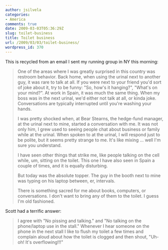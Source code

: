 ```yaml
---
author: jsilvela
categories:
- America
comments: true
date: 2009-03-03T05:36:29Z
slug: toilet-business
title: Toilet business
url: /2009/03/03/toilet-business/
wordpress_id: 370
---
```


This is recycled from an email I sent my running group in NY this morning:




<blockquote>
One of the areas where I was greatly surprised in this country was restroom behavior. Back home, when using the urinal next to another guy, it was rare to talk at all. If you were next to your friend you'd sort of joke about it, try to be funny: "So, how's it hanging?", "What's on your mind?".
At work in Spain, it was much the same thing. When my boss was in the next urinal, we'd either not talk at all, or kinda joke. Conversations are typically interrupted until you're washing your hands.

I was pretty shocked when, at Bear Stearns, the hedge-fund manager, at the urinal next to mine, started a conversation with me. It was not only him, I grew used to seeing people chat about business or family while at the urinal. When spoken to at the urinal, I will respond just to be polite, but it seems pretty strange to me. It's like mixing ... well I'm sure you understand.

I have seen other things that strike me, like people talking on the cell while, um, sitting on the toilet. This one I have also seen in Spain  a couple of times, and it is equally disturbing.

But today was the absolute topper. The guy in the booth next to mine was typing on his laptop between, er, intervals.

There is something sacred for me about books, computers, or conversations. I don't want to bring any of them to the toilet. I guess I'm old fashioned.
</blockquote>



Scott had a terrific answer:



<blockquote>
I agree with "No pissing and talking." and "No talking on the phone/laptop use in the stall."  Whenever I hear someone on the phone in the next stall I like to flush my toilet a few times and complain aloud about how the toilet is clogged and then shout, "Uh-oh!  It's overflowing!!!"
</blockquote>






